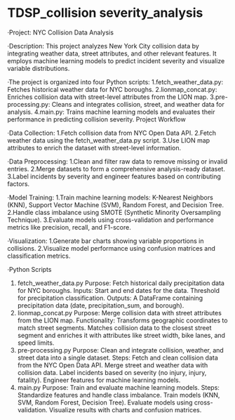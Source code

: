 # TDSP_collision severity_analysis
·Project: NYC Collision Data Analysis

·Description: This project analyzes New York City collision data by integrating weather data, street attributes, and other relevant features. It employs machine learning models to predict incident severity and visualize variable distributions. 

·The project is organized into four Python scripts:
1.fetch_weather_data.py: Fetches historical weather data for NYC boroughs.
2.lionmap_concat.py: Enriches collision data with street-level attributes from the LION map.
3.pre-processing.py: Cleans and integrates collision, street, and weather data for analysis.
4.main.py: Trains machine learning models and evaluates their performance in predicting collision severity.
Project Workflow

·Data Collection:
1.Fetch collision data from NYC Open Data API.
2.Fetch weather data using the fetch_weather_data.py script.
3.Use LION map attributes to enrich the dataset with street-level information.

·Data Preprocessing:
1.Clean and filter raw data to remove missing or invalid entries.
2.Merge datasets to form a comprehensive analysis-ready dataset.
3.Label incidents by severity and engineer features based on contributing factors.

·Model Training:
1.Train machine learning models: K-Nearest Neighbors (KNN), Support Vector Machine (SVM), Random Forest, and Decision Tree.
2.Handle class imbalance using SMOTE (Synthetic Minority Oversampling Technique).
3.Evaluate models using cross-validation and performance metrics like precision, recall, and F1-score.

·Visualization:
1.Generate bar charts showing variable proportions in collisions.
2.Visualize model performance using confusion matrices and classification metrics.

·Python Scripts
1. fetch_weather_data.py
Purpose: Fetch historical daily precipitation data for NYC boroughs.
Inputs:
Start and end dates for the data.
Threshold for precipitation classification.
Outputs: A DataFrame containing precipitation data (date, precipitation_sum, and borough).
2. lionmap_concat.py
Purpose: Merge collision data with street attributes from the LION map.
Functionality:
Transforms geographic coordinates to match street segments.
Matches collision data to the closest street segment and enriches it with attributes like street width, bike lanes, and speed limits.
3. pre-processing.py
Purpose: Clean and integrate collision, weather, and street data into a single dataset.
Steps:
Fetch and clean collision data from the NYC Open Data API.
Merge street and weather data with collision data.
Label incidents based on severity (no injury, injury, fatality).
Engineer features for machine learning models.
4. main.py
Purpose: Train and evaluate machine learning models.
Steps:
Standardize features and handle class imbalance.
Train models (KNN, SVM, Random Forest, Decision Tree).
Evaluate models using cross-validation.
Visualize results with charts and confusion matrices.
